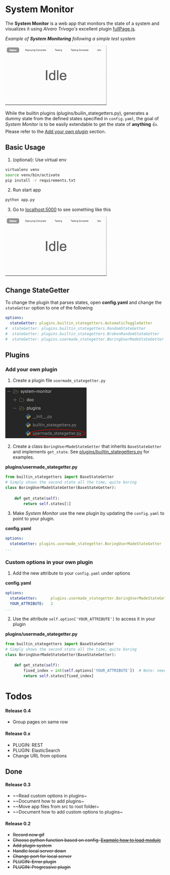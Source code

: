 
# System Monitor
The **System Monitor** is a web app that monitors the state of a system and visualizes it using *Alvaro Trivago's* excellent plugin [fullPage.js](https://alvarotrigo.com/fullPage/). 

_Example of **System Monitoring** following a simple test system_

![alt text](doc/example.gif "Example of monitoring")

While the builtin plugins (plugins/builin_stategetters.py), generates a dummy state from the defined states specified in `config.yaml`, the goal of *System Monitor* is to be easily extendable to get the state of **anything** :+1:.
Please refer to the [Add your own plugin](#guide-add-your-own-plugin) section.

## Basic Usage

1. (optional): Use virtual env 
```bash
virtualenv venv
source venv/bin/activate
pip install -r requirements.txt 
```
2. Run start app
```bash
python app.py
```
3. Go to [localhost:5000](http://localhost:5000) to see something like this


![alt text](doc/example.gif "Example of monitoring")

## Change StateGetter
To change the plugin that parses states, open **config.yaml** and change the `stateGetter` option to one of the following
```yaml
options:
  stateGetter: plugins.builtin_stategetters.AutomaticToggleGetter
#  stateGetter: plugins.builtin_stategetters.RandomStateGetter
#  stateGetter: plugins.builtin_stategetters.BrokenRandomStateGetter
#  stateGetter: plugins.usermade_stategetter.BoringUserMadeStateGetter
```

## Plugins
### Add your own plugin
1. Create a plugin file `usermade_stategetter.py`

![alt text](doc/new_plugin.png "Path to user made stategetter" )

2. Create a class `BoringUserMadeStateGetter` that inherits `BaseStateGetter` and implements `get_state`. See [plugins/builtin_stategetters.py](plugins/builtin_stategetters.py) for examples.

**plugins/usermade_stategetter.py**
```python
from builtin_stategetters import BaseStateGetter
# Simply shows the second state all the time, quite boring
class BoringUserMadeStateGetter(BaseStateGetter):

    def get_state(self):
        return self.states[1]
```
3. Make *System Monitor* use the new plugin by updating the `config.yaml` to point to your plugin.

**config.yaml**
```yaml
options:
  stateGetter: plugins.usermade_stategetter.BoringUserMadeStateGetter
...
```


### Custom options in your own plugin
1. Add the new attribute to your `config.yaml` under options

**config.yaml**
```yaml
options:
  stateGetter:      plugins.usermade_stategetter.BoringUserMadeStateGetter
  YOUR_ATTRIBUTE:   2
...
```
2. Use the attribute `self.option['YOUR_ATTRIBUTE']` to access it in your plugin

**plugins/usermade_stategetter.py**
```python
from builtin_stategetters import BaseStateGetter
# Simply shows the second state all the time, quite boring
class BoringUserMadeStateGetter(BaseStateGetter):

    def get_state(self):
        fixed_index = int(self.options['YOUR_ATTRIBUTE'])  # Note: need to convert from string to int
        return self.states[fixed_index]
```

# Todos
#### Release 0.4
* Group pages on same row

#### Release 0.x
* PLUGIN: REST
* PLUGIN: ElasticSearch
* Change URL from options

## Done
#### Release 0.3
* ~~Read custom options in plugins~
* ~~Document how to add plugins~
* ~~Move app files from src to root folder~
* ~~Document how to add custom options to plugins~

#### Release 0.2
* ~~Record new gif~~
* ~~Choose python function based on config. [Example how to load module](https://stackoverflow.com/questions/3061/calling-a-function-of-a-module-by-using-its-name-a-string)~~
* ~~Add plugin system~~
* ~~Handle local server down~~
* ~~Change port for local server~~
* ~~PLUGIN: Error plugin~~
* ~~PLUGIN: Progressive plugin~~